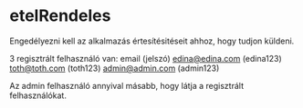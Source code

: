 # etelRendeles

Engedélyezni kell az alkalmazás értesítésitéseit ahhoz, hogy tudjon küldeni.

3 regisztrált felhasználó van:
email (jelszó)
edina@edina.com (edina123)
toth@toth.com (toth123)
admin@admin.com (admin123)

Az admin felhasználó annyival másabb, hogy látja a regisztrált felhasználókat.
